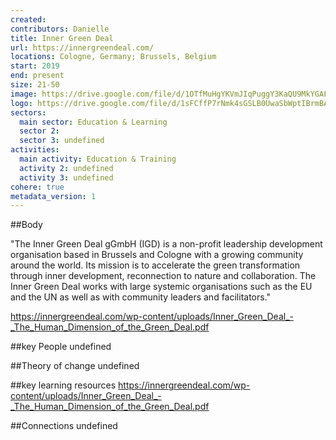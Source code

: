 ```yaml
---
created:
contributors: Danielle
title: Inner Green Deal
url: https://innergreendeal.com/
locations: Cologne, Germany; Brussels, Belgium
start: 2019
end: present
size: 21-50
image: https://drive.google.com/file/d/1OTfMuHgYKVmJIqPuggY3KaQU9MkYGAFM/view?usp=drive_link
logo: https://drive.google.com/file/d/1sFCffP7rNmk4sGSLB0UwaSbWptIBrmBA/view?usp=drive_link
sectors:
  main sector: Education & Learning
  sector 2: 
  sector 3: undefined
activities: 
  main activity: Education & Training
  activity 2: undefined
  activity 3: undefined
cohere: true
metadata_version: 1
---
```



##Body

"The Inner Green Deal gGmbH (IGD) is a non-profit leadership development organisation based in Brussels and Cologne with a growing community around the world. Its mission is to accelerate the green transformation through inner development, reconnection to nature and collaboration. The Inner Green Deal works with large systemic organisations such as the EU and the UN as well as with community leaders and facilitators." 

https://innergreendeal.com/wp-content/uploads/Inner_Green_Deal_-_The_Human_Dimension_of_the_Green_Deal.pdf


##key People
undefined

##Theory of change
undefined

##key learning resources
https://innergreendeal.com/wp-content/uploads/Inner_Green_Deal_-_The_Human_Dimension_of_the_Green_Deal.pdf

##Connections
undefined

